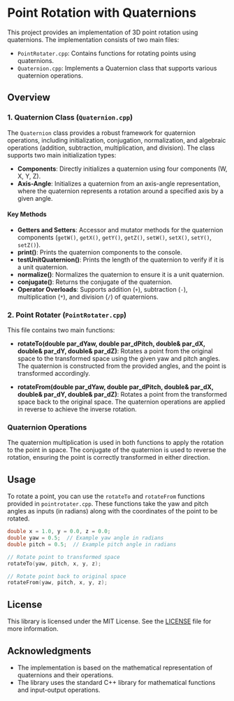 # Point Rotation with Quaternions

This project provides an implementation of 3D point rotation using quaternions. The implementation consists of two main files:

- `PointRotater.cpp`: Contains functions for rotating points using quaternions.
- `Quaternion.cpp`: Implements a Quaternion class that supports various quaternion operations.

## Overview

### 1. Quaternion Class (`Quaternion.cpp`)

The `Quaternion` class provides a robust framework for quaternion operations, including initialization, conjugation, normalization, and algebraic operations (addition, subtraction, multiplication, and division). The class supports two main initialization types:

- **Components**: Directly initializes a quaternion using four components (W, X, Y, Z).
- **Axis-Angle**: Initializes a quaternion from an axis-angle representation, where the quaternion represents a rotation around a specified axis by a given angle.

#### Key Methods

- **Getters and Setters**: Accessor and mutator methods for the quaternion components (`getW()`, `getX()`, `getY()`, `getZ()`, `setW()`, `setX()`, `setY()`, `setZ()`).
- **print()**: Prints the quaternion components to the console.
- **testUnitQuaternion()**: Prints the length of the quaternion to verify if it is a unit quaternion.
- **normalize()**: Normalizes the quaternion to ensure it is a unit quaternion.
- **conjugate()**: Returns the conjugate of the quaternion.
- **Operator Overloads**: Supports addition (`+`), subtraction (`-`), multiplication (`*`), and division (`/`) of quaternions.

### 2. Point Rotater (`PointRotater.cpp`)

This file contains two main functions:

- **rotateTo(double par_dYaw, double par_dPitch, double& par_dX, double& par_dY, double& par_dZ)**: Rotates a point from the original space to the transformed space using the given yaw and pitch angles. The quaternion is constructed from the provided angles, and the point is transformed accordingly.

- **rotateFrom(double par_dYaw, double par_dPitch, double& par_dX, double& par_dY, double& par_dZ)**: Rotates a point from the transformed space back to the original space. The quaternion operations are applied in reverse to achieve the inverse rotation.

### Quaternion Operations

The quaternion multiplication is used in both functions to apply the rotation to the point in space. The conjugate of the quaternion is used to reverse the rotation, ensuring the point is correctly transformed in either direction.

## Usage

To rotate a point, you can use the `rotateTo` and `rotateFrom` functions provided in `pointrotater.cpp`. These functions take the yaw and pitch angles as inputs (in radians) along with the coordinates of the point to be rotated.

```cpp
double x = 1.0, y = 0.0, z = 0.0;
double yaw = 0.5;  // Example yaw angle in radians
double pitch = 0.5;  // Example pitch angle in radians

// Rotate point to transformed space
rotateTo(yaw, pitch, x, y, z);

// Rotate point back to original space
rotateFrom(yaw, pitch, x, y, z);
```

## License

This library is licensed under the MIT License. See the [LICENSE](LICENSE) file for more information.

## Acknowledgments

- The implementation is based on the mathematical representation of quaternions and their operations.
- The library uses the standard C++ library for mathematical functions and input-output operations.
